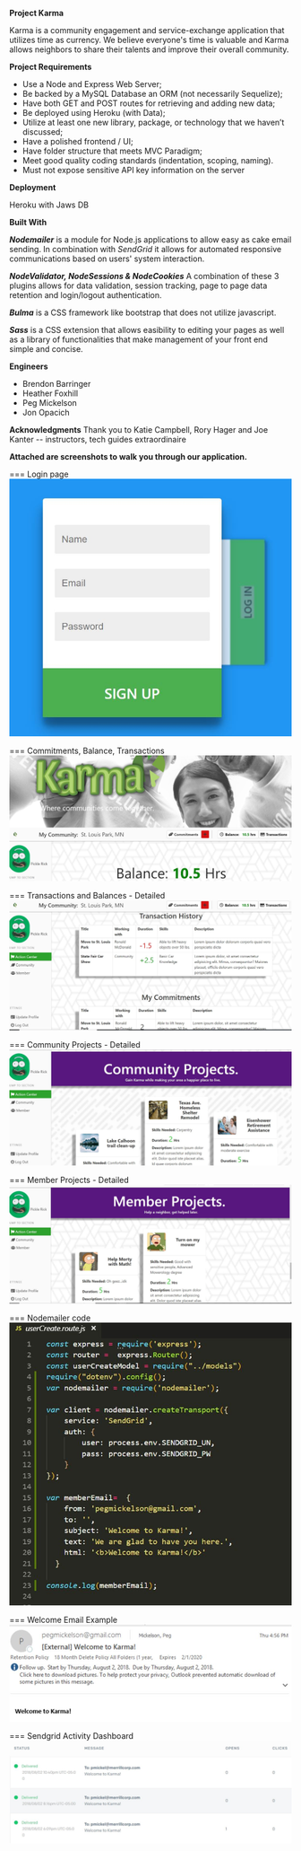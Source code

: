 **Project Karma**

Karma is a community engagement and service-exchange application that utilizes time as currency.  We believe everyone's time is valuable and Karma allows neighbors to share their talents and improve their overall community.

**Project Requirements**

- Use a Node and Express Web Server;
- Be backed by a MySQL Database an ORM (not necessarily Sequelize);
- Have both GET and POST routes for retrieving and adding new data;
- Be deployed using Heroku (with Data);
- Utilize at least one new library, package, or technology that we haven’t discussed;
- Have a polished frontend / UI;
- Have folder structure that meets MVC Paradigm;
- Meet good quality coding standards (indentation, scoping, naming).
- Must not expose sensitive API key information on the server

**Deployment**

Heroku with Jaws DB

**Built With**

***Nodemailer*** is a module for Node.js applications to allow easy as cake email sending. In combination with *SendGrid* it allows for automated responsive communications based on users' system interaction.

***NodeValidator, NodeSessions & NodeCookies***
A combination of these 3 plugins allows for data validation, session tracking, page to page data retention and login/logout authentication.

***Bulma*** is a CSS framework like bootstrap that does not utilize javascript.

***Sass*** is a CSS extension that allows easibility to editing your pages as well as a library of functionalities that make management of your front end simple and concise.

**Engineers**

- Brendon Barringer
- Heather Foxhill
- Peg Mickelson
- Jon Opacich

**Acknowledgments**
Thank you to Katie Campbell, Rory Hager and Joe Kanter  -- instructors, tech guides extraordinaire

**Attached are screenshots to walk you through our application.**

=== Login page ![Login screen](https://github.com/HRFoxhill/Project2/blob/master/Screenshot1.JPG)

===  Commitments, Balance, Transactions ![Commitments, Balance, Transactions](https://github.com/HRFoxhill/Project2/blob/master/screenshot2.JPG)

===  Transactions and Balances - Detailed ![Transactions and Balances - Detailed](https://github.com/HRFoxhill/Project2/blob/master/screenshot3.JPG)

===  Community Projects - Detailed![Community Projects - Detailed](https://github.com/HRFoxhill/Project2/blob/master/screenshot4.JPG)

===  Member Projects - Detailed![Member Projects - Detailed](https://github.com/HRFoxhill/Project2/blob/master/screenshot5.JPG)

===  Nodemailer code![Nodemailer](https://github.com/HRFoxhill/Project2/blob/master/screenshot6.JPG)

===  Welcome Email Example![Welcome Email](https://github.com/HRFoxhill/Project2/blob/master/screenshot7.JPG)

===  Sendgrid Activity Dashboard![Sendgrid](https://github.com/HRFoxhill/Project2/blob/master/screenshot8.JPG)

